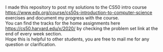 I made this repository to post my solutions to the CS50 intro course https://www.edx.org/course/cs50s-introduction-to-computer-science
exercises and document my progress with the course. <br>
You can find the tracks for the home assignments here https://cs50.harvard.edu/x/2020/ by checking the problem set link at the 
end of every week section. <br>
Hope this is helpful to other students, you are free to mail me for any question or clarification.
